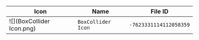 | Icon | Name | File ID |
| ---  | ---  | ---     |
| ![](BoxCollider Icon.png) | `BoxCollider Icon` | `-7623331114112058359` |
